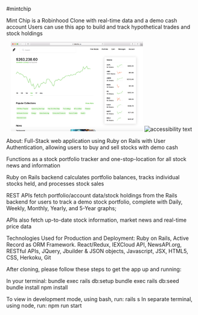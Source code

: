 #mintchip

Mint Chip is a Robinhood Clone with real-time data and a demo cash account
Users can use this app to build and track hypothetical trades and stock holdings

<p align="center">
  <img src="./app/assets/images/mintchip1.png" width="350" title="hover text">
  <img src="your_relative_path_here_number_2_large_name" width="350" alt="accessibility text">
</p>

About:
Full-Stack web application using Ruby on Rails with User Authentication, allowing users to buy and sell stocks with demo cash

Functions as a stock portfolio tracker and one-stop-location for all stock news and information

Ruby on Rails backend calculates portfolio balances, tracks individual stocks held, and processes stock sales

REST APIs fetch portfolio/account data/stock holdings from the Rails backend for users to track a demo stock portfolio, complete with Daily, Weekly, Monthly, Yearly, and 5-Year graphs; 

APIs also fetch up-to-date stock information, market news and real-time price data

Technologies Used for Production and Deployment:
Ruby on Rails, Active Record as ORM Framework. React/Redux, IEXCloud API, NewsAPI.org, RESTful APIs, JQuery, Jbuilder & JSON objects, Javascript, JSX, HTML5, CSS, Herkoku, Git

After cloning, please follow these steps to get the app up and running:

In your terminal:
bundle exec rails db:setup
bundle exec rails db:seed
bundle install
npm install

To view in development mode, using bash, run:
rails s
In separate terminal, using node, run:
npm run start

